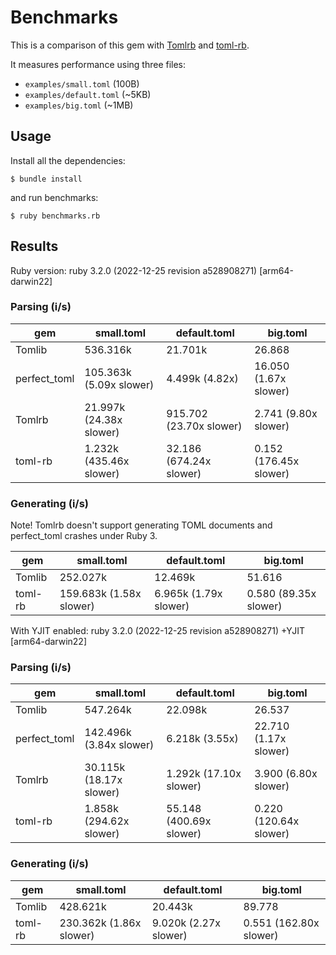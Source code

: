# Benchmarks

This is a comparison of this gem with [Tomlrb](https://github.com/fbernier/tomlrb)
and [toml-rb](https://github.com/emancu/toml-rb).

It measures performance using three files:

* `examples/small.toml` (100B)
* `examples/default.toml` (~5KB)
* `examples/big.toml` (~1MB)

## Usage

Install all the dependencies:

    $ bundle install

and run benchmarks:

    $ ruby benchmarks.rb

## Results

Ruby version: ruby 3.2.0 (2022-12-25 revision a528908271) [arm64-darwin22]

### Parsing (i/s)

|gem         |small.toml             |default.toml           |big.toml|
|------------|-----------------------|-----------------------|--------|
|Tomlib      |536.316k               |21.701k                |26.868
|perfect_toml|105.363k (5.09x slower)|4.499k (4.82x)         |16.050 (1.67x slower)
|Tomlrb      |21.997k (24.38x slower)|915.702 (23.70x slower)|2.741 (9.80x slower)
|toml-rb     |1.232k (435.46x slower)|32.186 (674.24x slower)|0.152 (176.45x slower)

### Generating (i/s)

Note! Tomlrb doesn't support generating TOML documents and perfect_toml crashes under Ruby 3.

|gem    |small.toml             |default.toml         |big.toml|
|-------|-----------------------|---------------------|--------|
|Tomlib |252.027k               |12.469k              |51.616
|toml-rb|159.683k (1.58x slower)|6.965k (1.79x slower)|0.580 (89.35x slower)

With YJIT enabled: ruby 3.2.0 (2022-12-25 revision a528908271) +YJIT [arm64-darwin22]

### Parsing (i/s)

|gem         |small.toml             |default.toml           |big.toml|
|------------|-----------------------|-----------------------|--------|
|Tomlib      |547.264k               |22.098k                |26.537
|perfect_toml|142.496k (3.84x slower)|6.218k (3.55x)         |22.710 (1.17x slower)
|Tomlrb      |30.115k (18.17x slower)|1.292k (17.10x slower) |3.900 (6.80x slower)
|toml-rb     |1.858k (294.62x slower)|55.148 (400.69x slower)|0.220 (120.64x slower)

### Generating (i/s)

|gem    |small.toml             |default.toml         |big.toml|
|-------|-----------------------|---------------------|--------|
|Tomlib |428.621k               |20.443k              |89.778
|toml-rb|230.362k (1.86x slower)|9.020k (2.27x slower)|0.551 (162.80x slower)
